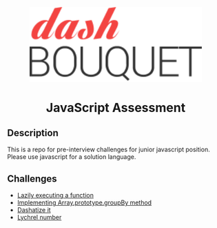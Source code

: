 <div align="center">
    <a href="https://dashbouquet.com">
        <img src="assets/dashbouquet-logo.svg" alt="Dashbouquet" width="400"/>
    </a>
    <br/>
</div>

<h1 align="center">JavaScript Assessment</h1>

## Description

This is a repo for pre-interview challenges for junior javascript position. Please use javascript for a solution language.

## Challenges

* [Lazily executing a function](lazily_executing_a_function.md)
* [Implementing Array.prototype.groupBy method](group_by_method.md)
* [Dashatize it](dashatize_it.md)
* [Lychrel number](lychrel_number.md)
